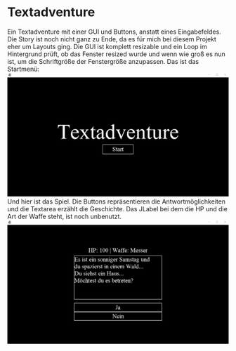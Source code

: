 # Textadventure
Ein Textadventure mit einer GUI und Buttons, anstatt eines Eingabefeldes. Die Story ist noch nicht ganz zu Ende, da es für 
mich bei diesem Projekt eher um Layouts ging. Die GUI ist komplett resizable und ein Loop im Hintergrund prüft, ob das 
Fenster resized wurde und wenn wie groß es nun ist, um die Schriftgröße der Fenstergröße anzupassen. Das ist das Startmenü:
![](images/Textadventure.png)
Und hier ist das Spiel. Die Buttons repräsentieren die Antwortmöglichkeiten und die Textarea erzählt die Geschichte. Das JLabel bei dem die HP und die Art der Waffe steht, ist noch unbenutzt.
![](images/Textadventure2.png)
